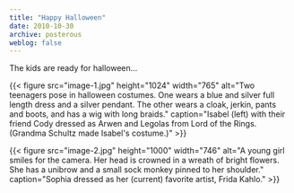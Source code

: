 ```yaml
---
title: "Happy Halloween"
date: 2010-10-30
archive: posterous
weblog: false
---
```


The kids are ready for halloween…

{{< figure 
	src="image-1.jpg" 
	height="1024" 
	width="765" 
	alt="Two teenagers pose in halloween costumes. One wears a blue and silver full length dress and a silver pendant. The other wears a cloak, jerkin, pants and boots, and has a wig with long braids." 
	caption="Isabel (left) with their friend Cody dressed as Arwen and Legolas from Lord of the Rings. (Grandma Schultz made Isabel's costume.)" >}}
	
{{< figure 
	src="image-2.jpg" 
	height="1000" 
	width="746" 
	alt="A young girl smiles for the camera. Her head is crowned in a wreath of bright flowers. She has a unibrow and a small sock monkey pinned to her shoulder." 
	caption="Sophia dressed as her (current) favorite artist, Frida Kahlo." >}}
